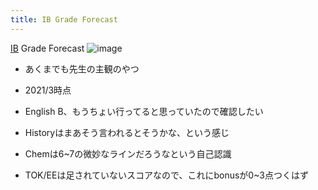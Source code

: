 ```yaml
---
title: IB Grade Forecast
---
```


[IB](IB.md) Grade Forecast
![image](https://gyazo.com/fa2d0e2b05766a753c593420f0161293/thumb/1000)

* あくまでも先生の主観のやつ

* 2021/3時点

* English B、もうちょい行ってると思っていたので確認したい

* Historyはまあそう言われるとそうかな、という感じ

* Chemは6~7の微妙なラインだろうなという自己認識

* TOK/EEは足されていないスコアなので、これにbonusが0~3点つくはず

